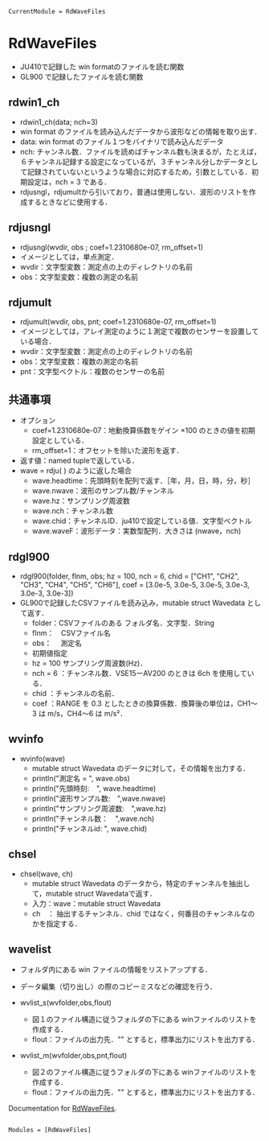 ```@meta
CurrentModule = RdWaveFiles
```

# RdWaveFiles

* JU410で記録した win formatのファイルを読む関数
* GL900 で記録したファイルを読む関数


## rdwin1_ch

* rdwin1_ch(data; nch=3)
* win format のファイルを読み込んだデータから波形などの情報を取り出す．
* data: win format のファイル１つをバイナリで読み込んだデータ
* nch: チャンネル数．ファイルを読めばチャンネル数も決まるが，たとえば，６チャンネル記録する設定になっているが，３チャンネル分しかデータとして記録されていないというような場合に対応するため，引数としている．初期設定は，nch = 3 である．
* rdjusngl，rdjumultから引いており，普通は使用しない．波形のリストを作成するときなどに使用する．

## rdjusngl

* rdjusngl(wvdir, obs ; coef=1.2310680e-07, rm_offset=1)
* イメージとしては，単点測定．
* wvdir：文字型変数：測定点の上のディレクトリの名前
* obs：文字型変数：複数の測定の名前

## rdjumult

* rdjumult(wvdir, obs, pnt; coef=1.2310680e-07, rm_offset=1)
* イメージとしては，アレイ測定のように１測定で複数のセンサーを設置している場合．
* wvdir：文字型変数：測定点の上のディレクトリの名前
* obs：文字型変数：複数の測定の名前
* pnt：文字型ベクトル：複数のセンサーの名前

## 共通事項

* オプション
  * coef=1.2310680e-07：地動換算係数をゲイン ×100 のときの値を初期設定としている．
  * rm_offset=1：オフセットを除いた波形を返す．
* 返す値：named tupleで返している．
* wave = rdju( ) のように返した場合
  * wave.headtime：先頭時刻を配列で返す．［年，月，日，時，分，秒］
  * wave.nwave：波形のサンプル数/チャンネル
  * wave.hz：サンプリング周波数
  * wave.nch：チャンネル数
  * wave.chid：チャンネルID．ju410で設定している値．文字型ベクトル
  * wave.waveF：波形データ：実数型配列．大きさは (nwave，nch)

## rdgl900

* rdgl900(folder, flnm, obs; hz = 100, nch = 6, 
    chid = ["CH1", "CH2", "CH3", "CH4", "CH5", "CH6"], coef = [3.0e-5, 3.0e-5, 3.0e-5, 3.0e-3, 3.0e-3, 3.0e-3])
* GL900で記録したCSVファイルを読み込み，mutable struct Wavedata として返す．
  * folder：CSVファイルのある フォルダ名．文字型．String
  * flnm：　CSVファイル名
  * obs：　 測定名
  * 初期値指定
  * hz = 100 サンプリング周波数(Hz)．
  * nch = 6 ：チャンネル数．VSE15ーAV200 のときは 6ch を使用している．
  * chid ：チャンネルの名前．
  * coef ：RANGE を 0.3 としたときの換算係数．換算後の単位は，CH1〜3 は m/s，CH4〜6 は m/s²．

## wvinfo

* wvinfo(wave) 
  * mutable struct Wavedata のデータに対して，その情報を出力する．
  * println("測定名 = ", wave.obs)
  * println("先頭時刻:　", wave.headtime)
  * println("波形サンプル数:　",wave.nwave)
  * println("サンプリング周波数:　",wave.hz)
  * println("チャンネル数：　",wave.nch)
  * println("チャンネルid: ", wave.chid)


## chsel

* chsel(wave, ch)
  * mutable struct Wavedata のデータから，特定のチャンネルを抽出して，mutable struct Wavedataで返す．
  * 入力：wave：mutable struct Wavedata
  * ch　： 抽出するチャンネル．chid ではなく，何番目のチャンネルなのかを指定する．

## wavelist

* フォルダ内にある win ファイルの情報をリストアップする．
* データ編集（切り出し）の際のコピーミスなどの確認を行う．

* wvlist_s(wvfolder,obs,flout)
  * 図１のファイル構造に従うフォルダの下にある winファイルのリストを作成する．
  * flout：ファイルの出力先．"" とすると，標準出力にリストを出力する．

* wvlist_m(wvfolder,obs,pnt,flout)
  * 図２のファイル構造に従うフォルダの下にある winファイルのリストを作成する．
  * flout：ファイルの出力先．"" とすると，標準出力にリストを出力する．

  
Documentation for [RdWaveFiles](https://github.com/nmaedajp/RdWaveFiles.jl).

```@index
```

```@autodocs
Modules = [RdWaveFiles]
```
